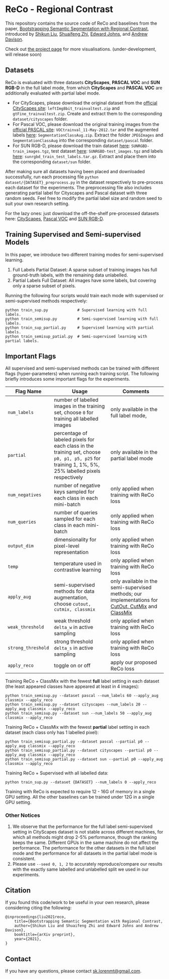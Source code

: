 # ReCo - Regional Contrast

This repository contains the source code of ReCo and baselines from the paper, [Bootstrapping Semantic Segmentation with Regional Contrast](https://shikun.io/assets/files/reco/reco.pdf), introduced by [Shikun Liu](https://shikun.io/), [Shuaifeng Zhi](https://shuaifengzhi.com/), [Edward Johns](https://www.robot-learning.uk/), and [Andrew Davison](https://www.doc.ic.ac.uk/~ajd/).

Check out [the project page](https://shikun.io/projects/regional-contrast) for more visualisations. (under-development, will release soon)


## Datasets
ReCo is evaluated with three datasets **CityScapes**, **PASCAL VOC** and **SUN RGB-D** in the full label mode, from which **CityScapes** and **PASCAL VOC** are additionally evaluated with partial label mode. 

- For CityScapes, please download the original dataset from the [official CityScapes site](https://www.cityscapes-dataset.com/downloads/): `leftImg8bit_trainvaltest.zip` and `gtFine_trainvaltest.zip`. Create and extract them to the corresponding `dataset/cityscapes` folder.
- For Pascal VOC, please download the original training images from the [official PASCAL site](http://host.robots.ox.ac.uk/pascal/VOC/voc2012/VOCtrainval_11-May-2012.tar): `VOCtrainval_11-May-2012.tar` and the augmented labels [here](http://vllab1.ucmerced.edu/~whung/adv-semi-seg/SegmentationClassAug.zip): `SegmentationClassAug.zip`. Extract the folder `JPEGImages` and `SegmentationClassAug` into the corresponding `dataset/pascal` folder.
- For SUN RGB-D, please download the train dataset [here](http://www.doc.ic.ac.uk/~ahanda/SUNRGBD-train_images.tgz): `SUNRGBD-train_images.tgz`, test dataset [here](http://www.doc.ic.ac.uk/~ahanda/SUNRGBD-test_images.tgz): `SUNRGBD-test_images.tgz` and labels [here](https://github.com/ankurhanda/sunrgbd-meta-data/raw/master/sunrgbd_train_test_labels.tar.gz): `sunrgbd_train_test_labels.tar.gz`. Extract and place them into the corresponding `dataset/sun` folder. 

After making sure all datasets having been placed and downloaded successfully, run each processing file `python dataset/{DATASET}_preprocess.py` in the dataset respectively to pre-process each dataset for the experiments. The preprocessing file also includes generating partial label for Cityscapes and Pascal dataset with three random seeds. Feel free to modify the partial label size and random seed to suit your own research setting.

For the lazy ones: just download the off-the-shelf pre-processed datasets here: [CityScapes](https://www.dropbox.com/sh/1eeq4qi9g2n6la2/AAD4IK1oskNPUzfTuusMqfb7a?dl=0), [Pascal VOC](https://www.dropbox.com/sh/gaoqumpylcci3he/AABjenlsGet060yhGXVxobE4a?dl=0) and [SUN RGB-D](https://www.dropbox.com/sh/miq8361xxbricp5/AAD8E74uWKwELbHmhAyGshCfa?dl=0).

## Training Supervised and Semi-supervised Models
In this paper, we introduce two different training modes for semi-supervised learning.
1. Full Labels Partial Dataset: A sparse subset of training images has full ground-truth labels, with the remaining data unlabelled.
2. Partial Labels Full Dataset: All images have some labels, but covering only a sparse subset of pixels.

Running the following four scripts would train each mode with supervised or semi-supervised methods respectively:
```
python train_sup.py             # Supervised learning with full labels.
python train_semisup.py         # Semi-supervised learning with full labels.
python train_sup_partial.py     # Supervised learning with partial labels.
python train_semisup_patial.py  # Semi-supervised learning with partial labels.
```

## Important Flags
All supervised and semi-supervised methods can be trained with different flags (hyper-parameters) when running each training script. The following briefly introduces some important flags for the experiments.

| Flag Name        | Usage  |  Comments |
| ------------- |-------------| -----|
| `num_labels`     | number of labelled images in the training set, choose `0` for training all labelled images  | only available in the full label mode,  |
| `partial`     |  percentage of labeled pixels for each class in the training set, choose `p0, p1, p5, p25` for training 1, 1%, 5%, 25% labelled pixels respectively  | only available in the partial label mode |
| `num_negatives` | number of negative keys sampled for each class in each mini-batch | only applied when training with ReCo loss|
| `num_queries` | number of queries sampled for each class in each mini-batch | only applied when training with ReCo loss|
| `output_dim` | dimensionality for pixel-level representation | only applied when training with ReCo loss|
| `temp` | temperature used in contrastive learning | only applied when training with ReCo loss|
| `apply_aug` | semi-supervised methods for data augmentation, choose `cutout, cutmix, classmix` | only available in the semi-supervised methods; our implementations for [CutOut, CutMix](https://arxiv.org/abs/1906.01916) and [ClassMix](https://arxiv.org/abs/2007.07936)|
| `weak_threshold` | weak threshold `delta_w` in active sampling | only applied when training with ReCo loss|
| `strong_threshold` | strong threshold `delta_s` in active sampling | only applied when training with ReCo loss|
| `apply_reco` | toggle on or off | apply our proposed ReCo loss|

Training ReCo + ClassMix with the fewest **full** label setting in each dataset (the least appeared classes have appeared at least in 4 images):
```
python train_semisup.py --dataset pascal --num_labels 60 --apply_aug classmix --apply_reco
python train_semisup.py --dataset cityscapes --num_labels 20 --apply_aug classmix --apply_reco
python train_semisup.py --dataset sun --num_labels 50 --apply_aug classmix --apply_reco
```

Training ReCo + ClassMix with the fewest **partial** label setting in each dataset (each class only has 1 labelled pixel):
```
python train_semisup_partial.py --dataset pascal --partial p0 --apply_aug classmix --apply_reco
python train_semisup_partial.py --dataset cityscapes --partial p0 --apply_aug classmix --apply_reco
python train_semisup_partial.py --dataset sun --partial p0 --apply_aug classmix --apply_reco
```

Training ReCo + Supervised with all labelled data:
```
python train_sup.py --dataset {DATASET} --num_labels 0 --apply_reco
```

Training with ReCo is expected to require 12 - 16G of memory in a single GPU setting. All the other baselines can be trained under 12G in a single GPU setting.

### Other Notices
1. We observe that the performance for the full label semi-supervised setting in CityScapes dataset is not stable across different machines, for which all methods might drop 2-5% performance, though the ranking keeps the same. Different GPUs in the same machine do not affect the performance.  The performance for the other datasets in the full label mode and the performance for all datasets in the partial label mode is consistent. 
2.  Please use `--seed 0, 1, 2` to accurately reproduce/compare our results with the exactly same labelled and unlabelled split we used in our experiments.

## Citation
If you found this code/work to be useful in your own research, please considering citing the following:
```
@inproceedings{liu2021reco,
    title={Bootstrapping Semantic Segmentation with Regional Contrast,
    author={Shikun Liu and Shuaifeng Zhi and Edward Johns and Andrew Davison},
    booktitle={arXiv preprint},
    year={2021},
}
```

## Contact
If you have any questions, please contact sk.lorenmt@gmail.com.




